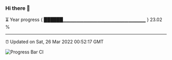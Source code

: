 ### Hi there 👋

⏳ Year progress { ██████▁▁▁▁▁▁▁▁▁▁▁▁▁▁▁▁▁▁▁▁▁▁▁▁ } 23.02 %

---

⏰ Updated on Sat, 26 Mar 2022 00:52:17 GMT

![Progress Bar CI](https://github.com/liununu/liununu/workflows/Progress%20Bar%20CI/badge.svg)
